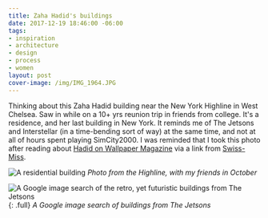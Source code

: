 ```yaml
---
title: Zaha Hadid's buildings
date: 2017-12-19 18:46:00 -06:00
tags:
- inspiration
- architecture
- design
- process
- women
layout: post
cover-image: /img/IMG_1964.JPG
---
```


Thinking about this Zaha Hadid building near the New York Highline in West Chelsea. Saw in while on a 10\+ yrs reunion trip in friends from college. It's a residence, and her last building in New York. It reminds me of The Jetsons and Interstellar (in a time-bending sort of way) at the same time, and not at all of hours spent playing SimCity2000. I was reminded that I took this photo after reading about [Hadid on Wallpaper Magazine](https://www.wallpaper.com/tags/zaha-hadid) via a link from [Swiss-Miss](https://www.wallpaper.com/tags/zaha-hadid).

![A residential building](/img/IMG_1964.JPG)
*Photo from the Highline, with my friends in October*


![A Google image search of the retro, yet futuristic buildings from The Jetsons](/img/Screen%20Shot%202017-12-19%20at%206.51.31%20PM.png)
{: .full}
*A Google image search of buildings from The Jetsons*
